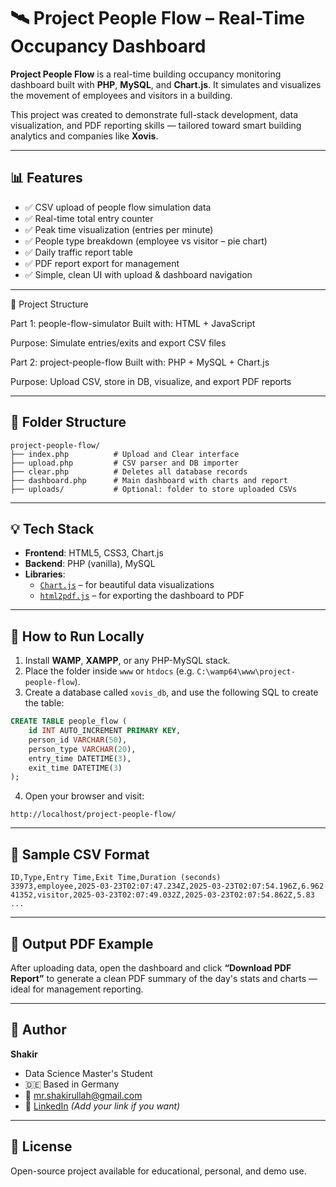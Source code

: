 # 🛰️ Project People Flow – Real-Time Occupancy Dashboard

**Project People Flow** is a real-time building occupancy monitoring dashboard built with **PHP**, **MySQL**, and **Chart.js**. It simulates and visualizes the movement of employees and visitors in a building.

This project was created to demonstrate full-stack development, data visualization, and PDF reporting skills — tailored toward smart building analytics and companies like **Xovis**.

---

## 📊 Features

- ✅ CSV upload of people flow simulation data
- ✅ Real-time total entry counter
- ✅ Peak time visualization (entries per minute)
- ✅ People type breakdown (employee vs visitor – pie chart)
- ✅ Daily traffic report table
- ✅ PDF report export for management
- ✅ Simple, clean UI with upload & dashboard navigation

---
🧱 Project Structure

Part 1: people-flow-simulator
Built with: HTML + JavaScript

Purpose: Simulate entries/exits and export CSV files

Part 2: project-people-flow
Built with: PHP + MySQL + Chart.js

Purpose: Upload CSV, store in DB, visualize, and export PDF reports

---

## 📁 Folder Structure

```
project-people-flow/
├── index.php          # Upload and Clear interface
├── upload.php         # CSV parser and DB importer
├── clear.php          # Deletes all database records
├── dashboard.php      # Main dashboard with charts and report
├── uploads/           # Optional: folder to store uploaded CSVs
```

---

## 💡 Tech Stack

- **Frontend**: HTML5, CSS3, Chart.js  
- **Backend**: PHP (vanilla), MySQL  
- **Libraries**:
  - [`Chart.js`](https://www.chartjs.org/) – for beautiful data visualizations
  - [`html2pdf.js`](https://ekoopmans.github.io/html2pdf/) – for exporting the dashboard to PDF

---

## 🔌 How to Run Locally

1. Install **WAMP**, **XAMPP**, or any PHP-MySQL stack.
2. Place the folder inside `www` or `htdocs` (e.g. `C:\wamp64\www\project-people-flow`).
3. Create a database called `xovis_db`, and use the following SQL to create the table:

```sql
CREATE TABLE people_flow (
    id INT AUTO_INCREMENT PRIMARY KEY,
    person_id VARCHAR(50),
    person_type VARCHAR(20),
    entry_time DATETIME(3),
    exit_time DATETIME(3)
);
```

4. Open your browser and visit:
```
http://localhost/project-people-flow/
```

---

## 📂 Sample CSV Format

```csv
ID,Type,Entry Time,Exit Time,Duration (seconds)
33973,employee,2025-03-23T02:07:47.234Z,2025-03-23T02:07:54.196Z,6.962
41352,visitor,2025-03-23T02:07:49.032Z,2025-03-23T02:07:54.862Z,5.83
...
```

---

## 📄 Output PDF Example

After uploading data, open the dashboard and click **“Download PDF Report”** to generate a clean PDF summary of the day's stats and charts — ideal for management reporting.

---

## 💼 Author

**Shakir**  
- Data Science Master's Student  
- 🇩🇪 Based in Germany  
- 📧 [mr.shakirullah@gmail.com](mailto:mr.shakirullah@gmail.com)  
- 🔗 [LinkedIn](https://www.linkedin.com/) *(Add your link if you want)*

---

## 📌 License

Open-source project available for educational, personal, and demo use.
